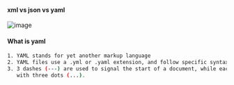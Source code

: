 #### xml vs json vs yaml
![image](https://github.com/amiyaranjansahoo/ansible/assets/24844782/12b95744-fc18-4644-b6cb-52caae6681e8)

#### What is yaml
```sh
1. YAML stands for yet another markup language
2. YAML files use a .yml or .yaml extension, and follow specific syntax rules.
3. 3 dashes (---) are used to signal the start of a document, while each document ends
   with three dots (...).  
